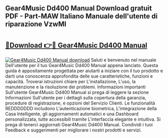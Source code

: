## Gear4Music Dd400 Manual Download gratuit PDF - Part-MAW Italiano Manuale dell'utente di riparazione VzwMI

# <h2><a href="http://df9utk.blite.top/?on=Gear4Music+Dd400+Manual">🔗Download 👉🔴 Gear4Music Dd400 Manual</a></h2>

[![Gear4Music Dd400 Manual download](https://i.imgur.com/lujVjoI.png)](http://df9utk.blite.top/?on=Gear4Music+Dd400+Manual)
Saluti e benvenuto nel manuale Dell'utente per il tuo Gear4Music Dd400 Manual appena lanciato. Questa guida è appositamente progettata per aiutarti a iniziare con il tuo prodotto e darti una conoscenza approfondita delle sue caratteristiche, funzioni e capacità. Troverai istruzioni chiare per L'installazione, L'uso, la manutenzione e la risoluzione dei problemi. Informazioni importanti Sull'utente Gear4Music Dd400 Manual si prega di leggere la sezione Informazioni Sull'utente per i dettagli sulla copertura della garanzia, procedure di registrazione, e opzioni del Servizio Clienti. Le funzionalità REDDDDDDD includono L'autenticazione biometrica, L'integrazione della Casa Intelligente, gli aggiornamenti automatici e una Dashboard personalizzata, tutte accessibili tramite L'interfaccia elegante e intuitiva. Si prega di tenerci aggiornati Gear4Music Dd400 Manual. Condividi i tuoi Feedback e suggerimenti per migliorare i nostri prodotti e servizi.
